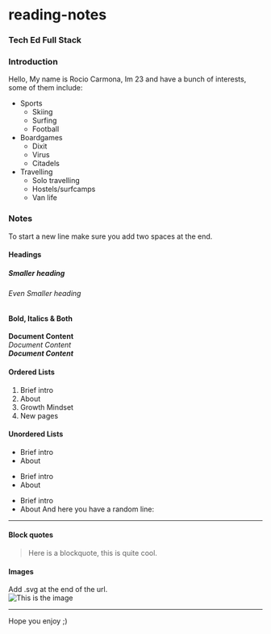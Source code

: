 # reading-notes

### Tech Ed Full Stack

### Introduction
Hello, My name is Rocio Carmona, Im 23 and have a bunch of interests, some of them include:
* Sports
  * Skiing
  * Surfing
  * Football
* Boardgames
  * Dixit
  * Virus
  * Citadels
* Travelling
  * Solo travelling
  * Hostels/surfcamps
  * Van life

### Notes
To start a new line make sure you add two spaces at the end.  
#### Headings 
##### Smaller heading
###### Even Smaller heading

#### Bold, Italics & Both

**Document Content**  
*Document Content*  
_**Document Content**_  


#### Ordered Lists
1. Brief intro
2. About
3. Growth Mindset
4. New pages

#### Unordered Lists
- Brief intro
- About

* Brief intro
* About

+ Brief intro
+ About
And here you have a random line:
***

#### Block quotes
> Here is a blockquote, this is quite cool. 

#### Images
Add .svg at the end of the url.  
![This is the image](https://www.google.com/url?sa=i&url=https%3A%2F%2Fwww.vectorstock.com%2Froyalty-free-vector%2Fsun-sea-wave-surf-logo-vector-21155341&psig=AOvVaw3NpLH5OEhav1Fk9vgn6AjX&ust=1686131146661000&source=images&cd=vfe&ved=0CBAQjRxqFwoTCMCb8JKurv8CFQAAAAAdAAAAABAE.svg)
***
Hope you enjoy ;)
